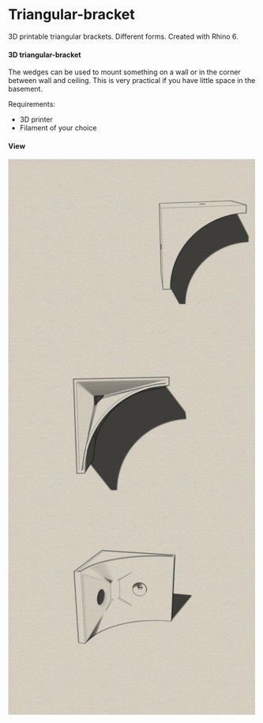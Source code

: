 # Triangular-bracket
3D printable triangular brackets. Different forms. Created with Rhino 6.

#### 3D triangular-bracket
The wedges can be used to mount something on a wall or in the corner between wall and ceiling. 
This is very practical if you have little space in the basement.

Requirements:
* 3D printer 
* Filament of your choice

#### View
<img src="Iso1.jpg" width="500" align="center"> 
<img src="Iso2.jpg" width="500" align="center"> 
<img src="Iso3.jpg" width="500" align="center">
